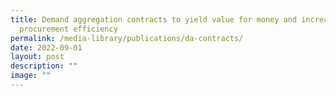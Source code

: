 ```yaml
---
title: Demand aggregation contracts to yield value for money and increase
  procurement efficiency
permalink: /media-library/publications/da-contracts/
date: 2022-09-01
layout: post
description: ""
image: ""
---
```

